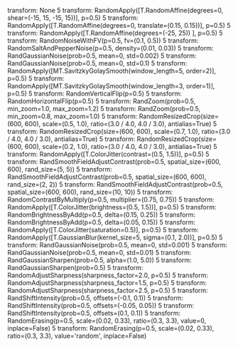 
transform: None
5
transform: RandomApply([T.RandomAffine(degrees=0, shear=(-15, 15, -15, 15))], p=0.5)
5
transform: RandomApply([T.RandomAffine(degrees=0, translate=(0.15, 0.15))], p=0.5)
5
transform: RandomApply([T.RandomAffine(degrees=(-25, 25)) ], p=0.5)
5
transform: RandomNoiseWithFV(p=0.5, fv=(0.1, 0.5))
5
transform: RandomSaltAndPepperNoise(p=0.5, density=(0.01, 0.03))
5
transform: RandGaussianNoise(prob=0.5, mean=0, std=0.002)
5
transform: RandGaussianNoise(prob=0.5, mean=0, std=0.1)
5
transform: RandomApply([MT.SavitzkyGolaySmooth(window_length=5, order=2)], p=0.5)
5
transform: RandomApply([MT.SavitzkyGolaySmooth(window_length=3, order=1)], p=0.5)
5
transform: RandomVerticalFlip(p=0.5)
5
transform: RandomHorizontalFlip(p=0.5)
5
transform: RandZoom(prob=0.5, min_zoom=1.0, max_zoom=1.2)
5
transform: RandZoom(prob=0.5, min_zoom=0.8, max_zoom=1.0)
5
transform: RandomResizedCrop(size=(600, 600), scale=(0.5, 1.0), ratio=(3.0 / 4.0, 4.0 / 3.0), antialias=True)
5
transform: RandomResizedCrop(size=(600, 600), scale=(0.7, 1.0), ratio=(3.0 / 4.0, 4.0 / 3.0), antialias=True)
5
transform: RandomResizedCrop(size=(600, 600), scale=(0.2, 1.0), ratio=(3.0 / 4.0, 4.0 / 3.0), antialias=True)
5
transform: RandomApply([T.ColorJitter(contrast=(0.5, 1.5))], p=0.5)
5
transform: RandSmoothFieldAdjustContrast(prob=0.5, spatial_size=(600, 600), rand_size=(5, 5))
5
transform: RandSmoothFieldAdjustContrast(prob=0.5, spatial_size=(600, 600), rand_size=(2, 2))
5
transform: RandSmoothFieldAdjustContrast(prob=0.5, spatial_size=(600, 600), rand_size=(10, 10))
5
transform: RandomContrastByMultiply(p=0.5, multiplier=(0.75, 0.75))
5
transform: RandomApply([T.ColorJitter(brightness=(0.5, 1.5))], p=0.5)
5
transform: RandomBrightnessByAdd(p=0.5, delta=(0.15, 0.25))
5
transform: RandomBrightnessByAdd(p=0.5, delta=(0.05, 0.15))
5
transform: RandomApply([T.ColorJitter(saturation=0.5)], p=0.5)
5
transform: RandomApply([T.GaussianBlur(kernel_size=5, sigma=(0.1, 2.0))], p=0.5)
5
transform: RandGaussianNoise(prob=0.5, mean=0, std=0.001)
5
transform: RandGaussianNoise(prob=0.5, mean=0, std=0.01)
5
transform: RandGaussianSharpen(prob=0.5, alpha=(1.0, 5.0))
5
transform: RandGaussianSharpen(prob=0.5)
5
transform: RandomAdjustSharpness(sharpness_factor=2.0, p=0.5)
5
transform: RandomAdjustSharpness(sharpness_factor=1.5, p=0.5)
5
transform: RandomAdjustSharpness(sharpness_factor=2.5, p=0.5)
5
transform: RandShiftIntensity(prob=0.5, offsets=(-0.1, 0.1))
5
transform: RandShiftIntensity(prob=0.5, offsets=(-0.05, 0.05))
5
transform: RandShiftIntensity(prob=0.5, offsets=(0.1, 0.1))
5
transform: RandomErasing(p=0.5, scale=(0.02, 0.33), ratio=(0.3, 3.3), value=0, inplace=False)
5
transform: RandomErasing(p=0.5, scale=(0.02, 0.33), ratio=(0.3, 3.3), value='random', inplace=False)